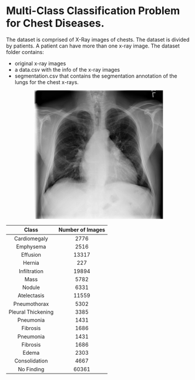 # Multi-Class Classification Problem for Chest Diseases. 

The dataset is comprised of X-Ray images of chests. The dataset is divided by patients. A patient can have more than one x-ray image.
The dataset folder contains:
* original x-ray images
* a data.csv with the info of the x-ray images
*  segmentation.csv that contains the segmentation annotation of the lungs for the chest x-rays.

<p align="center">
  <img src="dataset/images/00000001_000.png" width="350" title="x-ray chest image">
</p>

|        Class       	| Number of Images 	|
|:------------------:	|:----------------:	|
|    Cardiomegaly    	|       2776       	|
|      Emphysema     	|       2516       	|
|      Effusion      	|       13317      	|
|       Hernia       	|        227       	|
|    Infiltration    	|       19894      	|
|        Mass        	|       5782       	|
|       Nodule       	|       6331       	|
|     Atelectasis    	|       11559      	|
|    Pneumothorax    	|       5302       	|
| Pleural Thickening 	|       3385       	|
|      Pneumonia     	|       1431       	|
|      Fibrosis      	|       1686       	|
|      Pneumonia     	|       1431       	|
|      Fibrosis      	|       1686       	|
|        Edema       	|       2303       	|
|    Consolidation   	|       4667       	|
|     No Finding     	|       60361      	|
